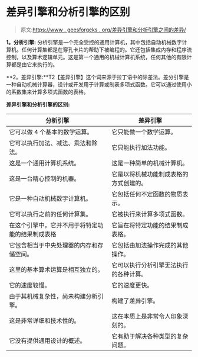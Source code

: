 # 差异引擎和分析引擎的区别

> 原文:[https://www . geesforgeks . org/差异引擎和分析引擎之间的差异/](https://www.geeksforgeeks.org/difference-between-difference-engine-and-analytical-engine/)

**1。分析引擎:**
分析引擎是一个完全受控的通用计算机，其中包括自动机械数字计算机。任何计算集都是在穿孔卡片的帮助下被编程的。它还包括集成内存和程序流控制，以及算术逻辑单元。这是第一个通用的机械计算机系统，任何其他的有限计算都是由它来执行的。

**2。差异引擎:**T2【差异引擎】这个词来源于拉丁语中的除差法。差分引擎是一种自动机械计算器，设计或开发用于计算或制表多项式函数。它可以通过使用小的系数集来计算多项式函数的表格。

**差异引擎和分析引擎的区别:**

| 分析引擎 | 差异引擎 |
| --- | --- |
| 它可以做 4 个基本的数学运算。 | 它只能做一个数学运算。 |
| 它可以执行加法、减法、乘法和除法。 | 它只能执行加法功能。 |
| 这是一个通用计算机系统。 | 这是一种简单的机械计算机。 |
| 这是一台精心控制的机器。 | 它是以将机械功能制成表格的方式创建的。 |
| 它是一种自动机械数字计算机。 | 它包括任何不定函数的物质表示。 |
| 它可以执行之前的任何计算集。 | 它被执行来计算多项式函数。 |
| 在这个引擎中，它并不用于将特定功能的结果制成表格 | 它旨在将特定功能的结果制成表格。 |
| 它包含相当于中央处理器的内存和存储空间。 | 它包括由加法操作完成的其他操作。 |
| 这里的基本算术运算是相互独立的。 | 它可以执行分析引擎无法执行的各种计算。 |
| 它的速度较慢。 | 它的速度更快。 |
| 由于其机械复杂性，尚未构建分析引擎。 | 构建了差异引擎。 |
| 这是非常详细和技术性的。 | 这在本质上是非常令人印象深刻的。 |
| 它没有提供通用设计的概述。 | 它有助于解决各种类型的复杂问题。 |